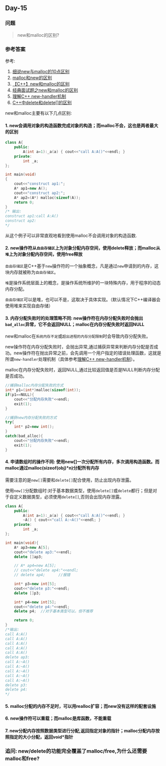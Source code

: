 ## Day-15

### 问题

> new和malloc的区别?

### 参考答案

参考:

1. [细说new与malloc的10点区别](https://www.cnblogs.com/qg-whz/p/5140930.html)
2. [malloc和new的区别](https://www.jianshu.com/p/8a5b5ee5c4d0)
3. [【C++】new和malloc的区别](https://zhuanlan.zhihu.com/p/47089696)
4. [经典面试题之new和malloc的区别](https://blog.csdn.net/nie19940803/article/details/76358673)
5. [理解C++ new-handler机制](https://blog.csdn.net/qilimi1053620912/article/details/89361479)
6. [C++中delete和delete[]的区别](https://www.cnblogs.com/charley_yang/archive/2010/12/08/1899982.html)

new和malloc主要有以下几点区别:

#### 1. new会调用对象的构造函数完成对象的构造；而malloc不会，这也是两者最大的区别

```cpp
class A{
    public:
        A(int a=1):_a(a) { cout<<"call A:A()"<<endl; }
    private:
        int _a;
};

int main(void)
{
    cout<<"construct ap1:";
    A* ap1=new A();
    cout<<"construct ap2:";
    A* ap2=(A*) malloc(sizeof(A));
    return 0;
}
/* 输出:
construct ap1:call A:A()
construct ap2:
*/
```

从这个例子可以非常直观地看到使用malloc不会调用对象的构造函数.

#### 2. new操作符从`自由存储区`上为对象分配内存空间，使用delete释放；而malloc从`堆`上为对象分配内存空间，使用free释放

`自由存储区`是C++基于`new`操作符的一个抽象概念，凡是通过`new`申请到的内存，这块内存就被称为`自由存储区`。

`堆`是操作系统层面上的概念，是操作系统所维护的一块特殊内存，用于程序的动态内存分配。

`自由存储区`可以是堆，也可以不是，这取决于具体实现。（默认情况下C++编译器会使用堆来实现自由存储）

#### 3. 内存分配失败时的处理策略不同: new操作符在内存分配失败时会抛出`bad_alloc`异常，它不会返回NULL；malloc在内存分配失败时返回NULL

new和malloc在`系统内存不足`或`超出进程的内存分配限制`时会导致内存分配失败。

new操作符在内存分配失败时，会抛出异常,通过捕获异常来判断内存分配是否成功。new操作符在抛出异常之前，会先调用一个用户指定的错误处理函数，这就是所谓`new-handler`处理机制（具体参考[理解C++ new-handler机制](https://blog.csdn.net/qilimi1053620912/article/details/89361479)）。

malloc在内存分配失败时，返回NULL,通过比较返回值是否是NULL判断内存分配是否成功。

```cpp
//捕获malloc内存分配失败的方式
int* p1=(int*)malloc(sizeof(int));
if(p1==NULL){
    cout<<"分配内存失败"<<endl;
    exit(1);
}

//捕获new内存分配失败的方式
try{
    int* p2=new int();
}
catch(bad_alloc){
    cout<<"分配内存失败"<<endl;
    exit(1);
}
```

#### 4. 申请数组时的操作不同: 使用new[]一次分配所有内存，多次调用构造函数。而malloc通过malloc(sizeof(obj)*n)分配所有内存

需要注意的是`new[]`需要和`delete[]`配合使用，防止出现内存泄露。

使用`new[]`分配数组时:对于基本数据类型，使用`delete[]`或`delete`都行；但是对于自定义数据类型，必须使用`delete[]`,否则会出现内存泄露。

```cpp
class A{
    public:
        A(int a=1):_a(a) { cout<<"call A:A()"<<endl; }
        ~A() { cout<<"call A:~A()"<<endl; }
    private:
        int _a;
};

int main(void){
    A* ap3=new A[5];
    cout<<"delete ap3:"<<endl;
    delete []ap3;

    // A* ap4=new A[5];
    // cout<<"delete ap4:"<<endl;
    // delete ap4;      //报错

    int* p3=new int[5];
    cout<<"delete p3:"<<endl;
    delete []p3;

    int* p4=new int[5];
    cout<<"delete p4:"<<endl;
    delete p4;  //对于基本类型可以，但不推荐

    return 0;
}
/*输出:
call A:A()
call A:A()
call A:A()
call A:A()
call A:A()
delete ap3:
call A:~A()
call A:~A()
call A:~A()
call A:~A()
call A:~A()
delete p3:
delete p4:
*/
```

#### 5. malloc分配的内存不足时，可以用realloc扩容；而new没有这样的配套设施

#### 6. new操作符可以重载；而malloc是库函数，不能重载

#### 7. new分配内存按照数据类型进行分配,返回指定对象的指针；malloc分配内存按照指定的大小分配，返回void*指针

### 追问: new/delete的功能完全覆盖了malloc/free,为什么还需要malloc和free?


